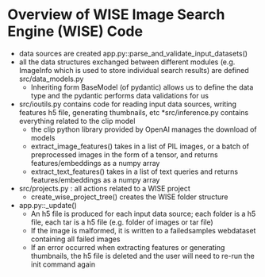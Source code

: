 # Overview of WISE Image Search Engine (WISE) Code

 * data sources are created app.py::parse_and_validate_input_datasets()
 * all the data structures exchanged between different modules (e.g. ImageInfo which is used to store individual search results) are defined src/data_models.py
   - Inheriting form BaseModel (of pydantic) allows us to define the data type and the pydantic performs data validations for us
 * src/ioutils.py contains code for reading input data sources, writing features h5 file, generating thumbnails, etc
 *src/inference.py contains everything related to the clip model
   - the clip python library provided by OpenAI manages the download of models
   - extract_image_features() takes in a list of PIL images, or a batch of preprocessed images in the form of a tensor, and returns features/embeddings as a numpy array
   - extract_text_features() takes in a list of text queries and returns features/embeddings as a numpy array
 * src/projects.py : all actions related to a WISE project
   - create_wise_project_tree() creates the WISE folder structure
 * app.py::_update()
   - An h5 file is produced for each input data source; each folder is a h5 file, each tar is a h5 file (e.g. folder of images or tar file)
   - If the image is malformed, it is written to a failedsamples webdataset containing all failed images
   - If an error occurred when extracting features or generating thumbnails, the h5 file is deleted and the user will need to re-run the init command again
